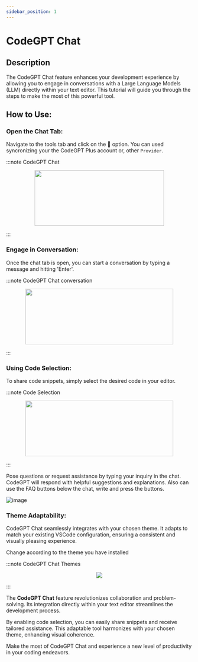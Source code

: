 ```yaml
---
sidebar_position: 1
---
```

# CodeGPT Chat

## Description
The CodeGPT Chat feature enhances your development experience by allowing you to engage in conversations with a Large Language Models (LLM) directly within your text editor. This tutorial will guide you through the steps to make the most of this powerful tool.

## How to Use:
### Open the Chat Tab:
Navigate to the tools tab and click on the 💬 option. You can used syncronizing your the CodeGPT Plus account or, other `Provider`.

:::note CodeGPT Chat
<p align="center">
      <img width="350" height="150" src="https://github.com/davila7/code-gpt-docs/assets/37567214/7f0d756a-4698-44a4-bff7-77d68f69f585" />
</p>
:::

### Engage in Conversation:

Once the chat tab is open, you can start a conversation by typing a message and hitting 'Enter'.

:::note CodeGPT Chat conversation
<p align="center">
      <img width="400" height="150" src="https://github.com/davila7/code-gpt-docs/assets/37567214/286fd1a9-beda-42a5-8219-760da8f8eb25"/>
</p>
:::

### Using Code Selection:
To share code snippets, simply select the desired code in your editor.

:::note Code Selection
<p align="center">
      <img width="400" height="150"  src="https://github.com/davila7/code-gpt-docs/assets/37567214/021b2fbb-c5ce-459c-bceb-dc0e8d42f404" />
</p>
:::

Pose questions or request assistance by typing your inquiry in the chat. CodeGPT will respond with helpful suggestions and explanations. Also can use the FAQ buttons below the chat, write and press the buttons.

![image](https://github.com/davila7/code-gpt-docs/assets/37567214/1fcb06ec-6439-4e9f-bcd9-8af0f635ccc2)

### Theme Adaptability:

CodeGPT Chat seamlessly integrates with your chosen theme. It adapts to match your existing VSCode configuration, ensuring a consistent and visually pleasing experience.

Change according to the theme you have installed

:::note CodeGPT Chat Themes
<p align="center">
    <img src="https://github.com/davila7/code-gpt-docs/assets/37567214/412c744e-ff7e-4a83-9080-474f056ec644" />
</p>
:::

The **CodeGPT Chat** feature revolutionizes collaboration and problem-solving. Its integration directly within your text editor streamlines the development process. 

By enabling code selection, you can easily share snippets and receive tailored assistance. This adaptable tool harmonizes with your chosen theme, enhancing visual coherence. 

Make the most of CodeGPT Chat and experience a new level of productivity in your coding endeavors.
